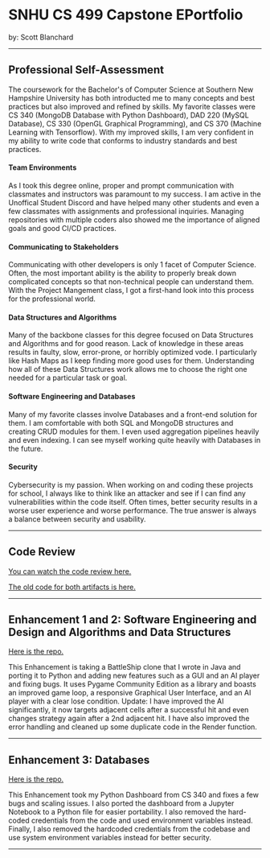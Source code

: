 # **SNHU CS 499 Capstone EPortfolio**

by: Scott Blanchard


---
## **Professional Self-Assessment**
The coursework for the Bachelor's of Computer Science at Southern New Hampshire University has both introducted me to many concepts and best practices but also improved and refined by skills. My favorite classes were CS 340 (MongoDB Database with Python Dashboard), DAD 220 (MySQL Database), CS 330 (OpenGL Graphical Programming), and CS 370 (Machine Learning with Tensorflow). With my improved skills, I am very confident in my ability to write code that conforms to industry standards and best practices. 

#### Team Environments
As I took this degree online, proper and prompt communication with classmates and instructors was paramount to my success. I am active in the Unoffical Student Discord and have helped many other students and even a few classmates with assignments and professional inquiries. Managing repositories with multiple coders also showed me the importance of aligned goals and good CI/CD practices.


#### Communicating to Stakeholders
Communicating with other developers is only 1 facet of Computer Science. Often, the most important ability is the ability to properly break down complicated concepts so that non-technical people can understand them. With the Project Mangement class, I got a first-hand look into this process for the professional world. 

#### Data Structures and Algorithms
Many of the backbone classes for this degree focused on Data Structures and Algorithms and for good reason. Lack of knowledge in these areas results in faulty, slow, error-prone, or horribly optimized vode. I particularly like Hash Maps as I keep finding more good uses for them. Understanding how all of these Data Structures work allows me to choose the right one needed for a particular task or goal.


#### Software Engineering and Databases
Many of my favorite classes involve Databases and a front-end solution for them. I am comfortable with both SQL and MongoDB structures and creating CRUD modules for them. I even used aggregation pipelines heavily and even indexing. I can see myself working quite heavily with Databases in the future.

#### Security
Cybersecurity is my passion. When working on and coding these projects for school, I always like to think like an attacker and see if I can find any vulnerabilities within the code itself. Often times, better security results in a worse user experience and worse performance. The true answer is always a balance between security and usability.


---
## **Code Review**
[You can watch the code review here.](https://youtu.be/kZXiLwinLHw)

[The old code for both artifacts is here.](https://github.com/SBlanchardCyberSec/CS-499-Enhancements-Original-Code)

---
## **Enhancement 1 and 2: Software Engineering and Design and Algorithms and Data Structures**

[Here is the repo.](https://github.com/SBlanchardCyberSec/BattleshipPyGameProject)

This Enhancement is taking a BattleShip clone that I wrote in Java and porting it to Python and adding new features such as a GUI and an AI player and fixing bugs. It uses Pygame Community Edition as a library and boasts an improved game loop, a responsive Graphical User Interface, and an AI player with a clear lose condition. 
Update: I have improved the AI significantly, it now targets adjacent cells after a successful hit and even changes strategy again after a 2nd adjacent hit. I have also improved the error handling and cleaned up some duplicate code in the Render function.


---
## **Enhancement 3: Databases**

[Here is the repo.](https://github.com/SBlanchardCyberSec/CS-499-Database-Enhancement)

This Enhancement took my Python Dashboard from CS 340 and fixes a few bugs and scaling issues. I also ported the dashboard from a Jupyter Notebook to a Python file for easier portability. I also removed the hard-coded credentials from the code and used environment variables instead. Finally, I also removed the hardcoded credentials from the codebase and use system environment variables instead for better security. 

---
